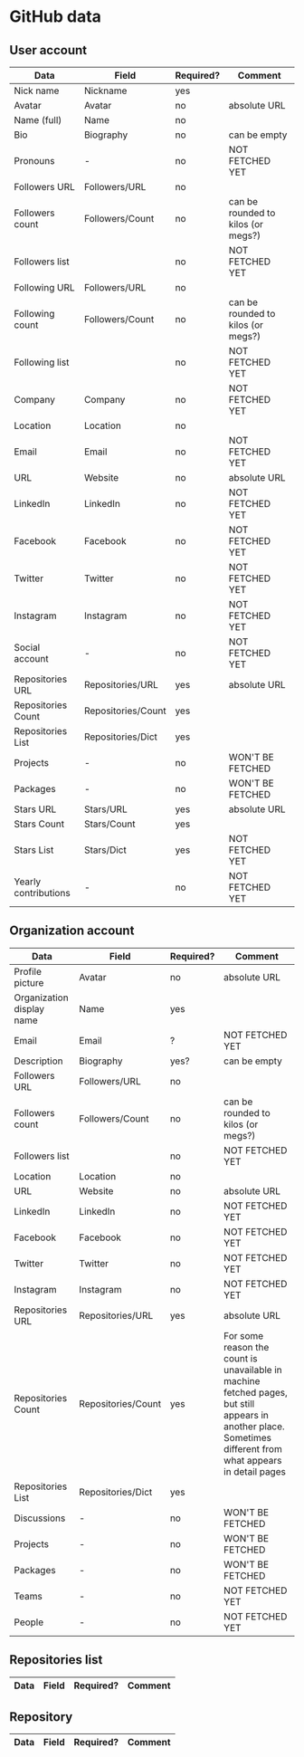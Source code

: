 # GitHub data

## User account
Data | Field | Required? | Comment
--- | --- | --- | ---
Nick name | Nickname | yes |
Avatar | Avatar | no | absolute URL
Name (full) | Name | no |
Bio | Biography | no | can be empty
Pronouns | - | no | NOT FETCHED YET
Followers URL | Followers/URL | no |
Followers count | Followers/Count | no | can be rounded to kilos (or megs?)
Followers list | | no | NOT FETCHED YET
Following URL | Followers/URL | no |
Following count | Followers/Count | no | can be rounded to kilos (or megs?)
Following list | | no | NOT FETCHED YET
Company | Company | no | NOT FETCHED YET
Location | Location | no |
Email | Email | no | NOT FETCHED YET
URL | Website | no | absolute URL
LinkedIn | LinkedIn | no | NOT FETCHED YET
Facebook | Facebook | no | NOT FETCHED YET
Twitter | Twitter | no | NOT FETCHED YET
Instagram | Instagram | no | NOT FETCHED YET
Social account | - | no | NOT FETCHED YET
Repositories URL | Repositories/URL| yes | absolute URL
Repositories Count | Repositories/Count| yes |
Repositories List | Repositories/Dict| yes | 
Projects | - | no | WON'T BE FETCHED
Packages | - | no | WON'T BE FETCHED
Stars URL | Stars/URL | yes | absolute URL
Stars Count | Stars/Count | yes |
Stars List | Stars/Dict | yes | NOT FETCHED YET
Yearly contributions | - | no | NOT FETCHED YET

## Organization account
Data | Field | Required? | Comment
--- | --- | --- | ---
Profile picture | Avatar | no | absolute URL
Organization display name | Name | yes |
Email | Email | ? | NOT FETCHED YET
Description | Biography | yes?| can be empty
Followers URL | Followers/URL | no |
Followers count | Followers/Count | no | can be rounded to kilos (or megs?)
Followers list | | no | NOT FETCHED YET
Location | Location | no |
URL | Website | no | absolute URL
LinkedIn | LinkedIn | no | NOT FETCHED YET
Facebook | Facebook | no | NOT FETCHED YET
Twitter | Twitter | no | NOT FETCHED YET
Instagram | Instagram | no | NOT FETCHED YET
Repositories URL | Repositories/URL| yes | absolute URL
Repositories Count | Repositories/Count| yes | For some reason the count is unavailable in machine fetched pages, but still appears in another place. Sometimes different from what appears in detail pages
Repositories List | Repositories/Dict| yes | 
Discussions | - | no | WON'T BE FETCHED
Projects | - | no | WON'T BE FETCHED
Packages | - | no | WON'T BE FETCHED
Teams | - | no | NOT FETCHED YET
People | - | no | NOT FETCHED YET

## Repositories list
Data | Field | Required? | Comment
--- | --- | --- | ---

## Repository
Data | Field | Required? | Comment
--- | --- | --- | ---
